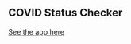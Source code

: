 ## COVID Status Checker

[See the app here](https://share.streamlit.io/stevekaranja/covid-status-checker/main/webapp.py)
